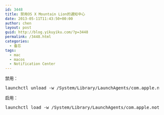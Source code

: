 ```yaml
---
id: 3448
title: 禁用OS X Mountain Lion的通知中心
date: 2013-05-11T11:43:50+00:00
author: chen
layout: post
guid: http://blog.yikuyiku.com/?p=3448
permalink: /3448.html
categories:
  - 备忘
tags:
  - mac
  - macos
  - Notification Center
---
```

禁用：

<pre class="brush: bash">launchctl unload -w /System/Library/LaunchAgents/com.apple.notificationcenterui.plist
</pre>

启用：

<pre class="brush: bash">launchctl load -w /System/Library/LaunchAgents/com.apple.notificationcenterui.plist
</pre>